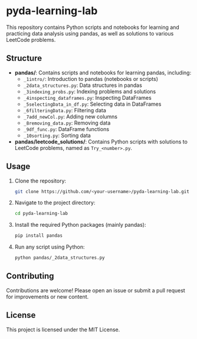 # pyda-learning-lab

This repository contains Python scripts and notebooks for learning and practicing data analysis using pandas, as well as solutions to various LeetCode problems.

## Structure

- **pandas/**: Contains scripts and notebooks for learning pandas, including:
  - `_1intro/`: Introduction to pandas (notebooks or scripts)
  - `_2data_structures.py`: Data structures in pandas
  - `_3indexing_probs.py`: Indexing problems and solutions
  - `_4inspecting_dataframes.py`: Inspecting DataFrames
  - `_5selectingData_in_df.py`: Selecting data in DataFrames
  - `_6filteringData.py`: Filtering data
  - `_7add_newCol.py`: Adding new columns
  - `_8removing_data.py`: Removing data
  - `_9df_func.py`: DataFrame functions
  - `_10sorting.py`: Sorting data
- **pandas/leetcode_solutions/**: Contains Python scripts with solutions to LeetCode problems, named as `Try_<number>.py`.

## Usage

1. Clone the repository:
   ```sh
   git clone https://github.com/<your-username>/pyda-learning-lab.git
   ```
2. Navigate to the project directory:
   ```sh
   cd pyda-learning-lab
   ```
3. Install the required Python packages (mainly pandas):
   ```sh
   pip install pandas
   ```
4. Run any script using Python:
   ```sh
   python pandas/_2data_structures.py
   ```

## Contributing

Contributions are welcome! Please open an issue or submit a pull request for improvements or new content.

## License

This project is licensed under the MIT License.
